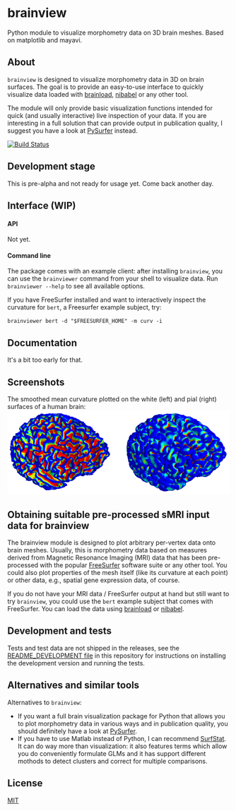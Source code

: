 # brainview
Python module to visualize morphometry data on 3D brain meshes. Based on matplotlib and mayavi.


## About

`brainview` is designed to visualize morphometry data in 3D on brain surfaces. The goal is to provide an easy-to-use interface to quickly visualize data loaded with [brainload](https://github.com/dfsp-spirit/brainload), [nibabel](http://nipy.org/nibabel/) or any other tool.

The module will only provide basic visualization functions intended for quick (and usually interactive) live inspection of your data. If you are interesting in a full solution that can provide output in publication quality, I suggest you have a look at [PySurfer](https://pysurfer.github.io/) instead.

[![Build Status](https://travis-ci.org/dfsp-spirit/brainview.svg?branch=master)](https://travis-ci.org/dfsp-spirit/brainview)

## Development stage

This is pre-alpha and not ready for usage yet. Come back another day.


## Interface (WIP)

#### API

Not yet.

#### Command line

The package comes with an example client: after installing `brainview`, you can use the `brainviewer` command from your shell to visualize data. Run `brainviewer --help` to see all available options.

If you have FreeSurfer installed and want to interactively inspect the curvature for `bert`, a Freesurfer example subject, try:

```console
brainviewer bert -d "$FREESURFER_HOME" -m curv -i
```


## Documentation

It's a bit too early for that.


## Screenshots

The smoothed mean curvature plotted on the white (left) and pial (right) surfaces of a human brain:
![Curvature](./img/curvature.png?raw=true "Brain curvature white and pial")


## Obtaining suitable pre-processed sMRI input data for brainview

The brainview module is designed to plot arbitrary per-vertex data onto brain meshes. Usually, this is morphometry data based on measures derived from Magnetic Resonance Imaging (MRI) data that has been pre-processed with the popular [FreeSurfer](https://surfer.nmr.mgh.harvard.edu/) software suite or any other tool. You could also plot properties of the mesh itself (like its curvature at each point) or other data, e.g., spatial gene expression data, of course.

If you do not have your MRI data / FreeSurfer output at hand but still want to try `brainview`, you could use the `bert` example subject that comes with FreeSurfer. You can load the data using [brainload](https://github.com/dfsp-spirit/brainload) or [nibabel](http://nipy.org/nibabel/).


## Development and tests

Tests and test data are not shipped in the releases, see the [README_DEVELOPMENT file](develop/README_DEVELOPMENT.md) in this repository for instructions on installing the development version and running the tests.


## Alternatives and similar tools

Alternatives to `brainview`:

- If you want a full brain visualization package for Python that allows you to plot morphometry data in various ways and in publication quality, you should definitely have a look at [PySurfer](https://pysurfer.github.io/).
- If you have to use Matlab instead of Python, I can recommend [SurfStat](http://www.math.mcgill.ca/keith/surfstat/). It can do way more than visualization: it also features terms which allow you do conveniently formulate GLMs and it has support different mothods to detect clusters and correct for multiple comparisons.

## License

[MIT](https://opensource.org/licenses/MIT)
